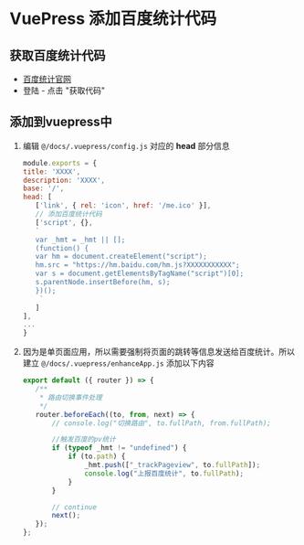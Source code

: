 # VuePress 添加百度统计代码

## 获取百度统计代码
- [百度统计官网](https://tongji.baidu.com/web/10000134979/overview/index?siteId=16278341)
- 登陆 - 点击 "获取代码"
   

## 添加到vuepress中
1. 编辑 `@/docs/.vuepress/config.js` 对应的 **head** 部分信息
    ```js
   module.exports = {
   title: 'XXXX',
   description: 'XXXX',
   base: '/',
   head: [
       ['link', { rel: 'icon', href: '/me.ico' }],
       // 添加百度统计代码
       ['script', {},
       `
       var _hmt = _hmt || [];
       (function() {
       var hm = document.createElement("script");
       hm.src = "https://hm.baidu.com/hm.js?XXXXXXXXXXX";
       var s = document.getElementsByTagName("script")[0];
       s.parentNode.insertBefore(hm, s);
       })();
        `
       ]
    ],
   ...
   }
    ```
2. 因为是单页面应用，所以需要强制将页面的跳转等信息发送给百度统计。所以建立 `@/docs/.vuepress/enhanceApp.js` 添加以下内容
    ```js
    export default ({ router }) => {
       /**
        * 路由切换事件处理
        */
       router.beforeEach((to, from, next) => {
           // console.log("切换路由", to.fullPath, from.fullPath);
   
           //触发百度的pv统计
           if (typeof _hmt != "undefined") {
               if (to.path) {
                   _hmt.push(["_trackPageview", to.fullPath]);
                   console.log("上报百度统计", to.fullPath);
               }
           }
   
           // continue
           next();
       });
   };
    ```
<comment/>